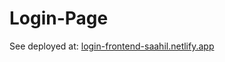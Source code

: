 # Login-Page
See deployed at: [login-frontend-saahil.netlify.app](https://login-frontend-saahil.netlify.app/)
